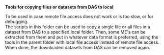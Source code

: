 **Tools for copying files or datasets from DAS to local**  

To be used in case remote file access does not work or is too slow, or for debugging.  
The scripts in this folder can be used to copy a single file or all files in a dataset from DAS to a specified local folder. Then, some ME's can be extracted from them and put in whatever data format is preferred, using the tools in the parent folder with local file access instead of remote file access. When done, the downloaded datasets from DAS can be removed again.
